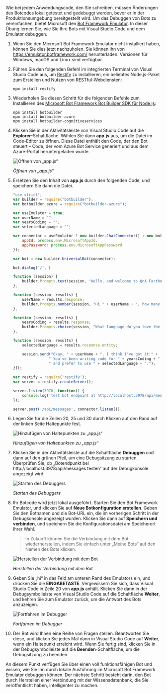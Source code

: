 Wie bei jedem Anwendungscode, den Sie schreiben, müssen Änderungen des Botcodes lokal getestet und gedebuggt werden, bevor er in der Produktionsumgebung bereitgestellt wird. Um das Debuggen von Bots zu vereinfachen, bietet Microsoft den [Bot Framework Emulator](https://emulator.botframework.com/). In dieser Übung lernen Sie, wie Sie Ihre Bots mit Visual Studio Code und dem Emulator debuggen.

1. Wenn Sie den Microsoft Bot Framework Emulator nicht installiert haben, können Sie dies jetzt nachzuholen. Sie können ihn von https://emulator.botframework.com/ herunterladen. Versionen für Windows, macOS und Linux sind verfügbar.

1. Führen Sie den folgenden Befehl im integrierten Terminal von Visual Studio Code aus, um [Restify](http://restify.com/) zu installieren, ein beliebtes Node.js-Paket zum Erstellen und Nutzen von RESTful-Webdiensten:

    ```
    npm install restify
    ```

1. Wiederholen Sie diesen Schritt für die folgenden Befehle zum Installieren des [Microsoft Bot Framework Bot Builder SDK für Node.js](https://docs.microsoft.com/bot-framework/nodejs/bot-builder-nodejs-quickstart):

    ```
    npm install botbuilder
    npm install botbuilder-azure
    npm install botbuilder-cognitiveservices
    ```

1. Klicken Sie in der Aktivitätsleiste von Visual Studio Code auf die **Explorer**-Schaltfläche. Wählen Sie dann **app.js** aus, um die Datei im Code-Editor zu öffnen. Diese Datei enthält den Code, der den Bot steuert – Code, der vom Azure Bot Service generiert und aus dem Azure-Portal heruntergeladen wurde.

    ![Öffnen von „app.js“](../images/vs-select-index-js.png)

    _Öffnen von „app.js“_ 

1. Ersetzen Sie den Inhalt von **app.js** durch den folgenden Code, und speichern Sie dann die Datei.

    ```JavaScript
    "use strict";
    var builder = require("botbuilder");
    var botbuilder_azure = require("botbuilder-azure");
    
    var useEmulator = true; 
    var userName = ""; 
    var yearsCoding = ""; 
    var selectedLanguage = "";
    
    var connector = useEmulator ? new builder.ChatConnector() : new botbuilder_azure.BotServiceConnector({
        appId: process.env.MicrosoftAppId,
        appPassword: process.env.MicrosoftAppPassword      
    });
    
    var bot = new builder.UniversalBot(connector);
    
    bot.dialog('/', [
    
    function (session) {
        builder.Prompts.text(session, "Hello, and welcome to QnA Factbot! What's your name?");
    },
    
    function (session, results) {
        userName = results.response;
        builder.Prompts.number(session, "Hi " + userName + ", how many years have you been writing code?"); 
    },
    
    function (session, results) {
        yearsCoding = results.response;
        builder.Prompts.choice(session, "What language do you love the most?", ["C#", "Python", "Node.js", "Visual FoxPro"]);
    },
    
    function (session, results) {
        selectedLanguage = results.response.entity;   
    
        session.send("Okay, " + userName + ", I think I've got it:" +
                    " You've been writing code for " + yearsCoding + " years," +
                    " and prefer to use " + selectedLanguage + ".");
    }]);
     
    var restify = require('restify');
    var server = restify.createServer();

    server.listen(3978, function() {
        console.log('test bot endpoint at http://localhost:3978/api/messages');
    });

    server.post('/api/messages', connector.listen());    
    ```

1. Legen Sie für die Zeilen 20, 25 und 30 durch Klicken auf den Rand auf der linken Seite Haltepunkte fest.
 
    ![Hinzufügen von Haltepunkten zu „app.js“](../images/vs-add-breakpoints.png)

    _Hinzufügen von Haltepunkten zu „app.js“_ 

1. Klicken Sie in der Aktivitätsleiste auf die Schaltfläche **Debuggen** und dann auf den grünen Pfeil, um eine Debugsitzung zu starten. Überprüfen Sie, ob „Botendpunkt bei http://localhost:3978/api/messages testen“ auf der Debugkonsole angezeigt wird.
 
    ![Starten des Debuggers](../images/vs-launch-debugger.png)

    _Starten des Debuggers_ 

1. Ihr Botcode wird jetzt lokal ausgeführt. Starten Sie den Bot Framework Emulator, und klicken Sie auf **Neue Botkonfiguration erstellen**. Geben Sie den Botnamen und die Bot-URL ein, die im vorherigen Schritt in der Debugkonsole angezeigt wurden. Klicken Sie dann auf **Speichern und verbinden**, und speichern Sie die Konfigurationsdatei am Speicherort Ihrer Wahl.

    > In Zukunft können Sie die Verbindung mit dem Bot wiederherstellen, indem Sie einfach unter „Meine Bots“ auf den Namen des Bots klicken.

    ![Herstellen der Verbindung mit dem Bot](../images/new-bot-configuration.png)

    _Herstellen der Verbindung mit dem Bot_ 

1. Geben Sie „hi“ in das Feld am unteren Rand des Emulators ein, und drücken Sie die **EINGABETASTE**. Vergewissern Sie sich, dass Visual Studio Code in Zeile 20 von **app.js** anhält. Klicken Sie dann in der Debugsymbolleiste von Visual Studio Code auf die Schaltfläche **Weiter**, und kehren Sie zum Emulator zurück, um die Antwort des Bots anzuzeigen.
 
    ![Fortfahren im Debugger](../images/continue-debugging.png)

    _Fortfahren im Debugger_ 

1. Der Bot wird Ihnen eine Reihe von Fragen stellen. Beantworten Sie diese, und klicken Sie jedes Mal dann in Visual Studio Code auf **Weiter**, wenn ein Haltepunkt erreicht wird. Wenn Sie fertig sind, klicken Sie in der Debugsymbolleiste auf die **Beenden**-Schaltfläche, um die Debugsitzung zu beenden.

An diesem Punkt verfügen Sie über einen voll funktionsfähigen Bot und wissen, wie Sie ihn durch lokale Ausführung im Microsoft Bot Framework Emulator debuggen können. Der nächste Schritt besteht darin, den Bot durch Herstellen einer Verbindung mit der Wissensdatenbank, die Sie veröffentlicht haben, intelligenter zu machen.